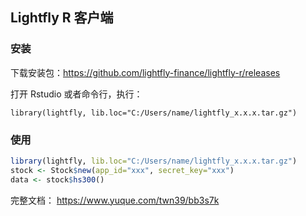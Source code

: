 ## Lightfly R 客户端

### 安装

下载安装包：https://github.com/lightfly-finance/lightfly-r/releases

打开 Rstudio 或者命令行，执行：

```
library(lightfly, lib.loc="C:/Users/name/lightfly_x.x.x.tar.gz")
```


### 使用

```r
library(lightfly, lib.loc="C:/Users/name/lightfly_x.x.x.tar.gz")
stock <- Stock$new(app_id="xxx", secret_key="xxx")
data <- stock$hs300()
```

完整文档： https://www.yuque.com/twn39/bb3s7k